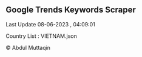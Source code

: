 

## Google Trends Keywords Scraper 
 
Last Update 08-06-2023 , 04:09:01

Country List :
VIETNAM.json



© Abdul Muttaqin 
